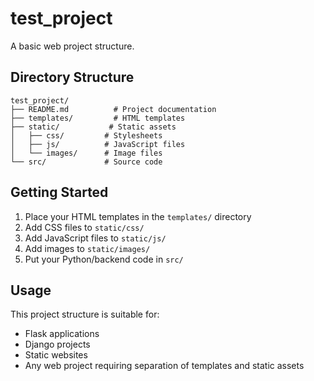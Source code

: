 # test_project

A basic web project structure.

## Directory Structure

```
test_project/
├── README.md          # Project documentation
├── templates/         # HTML templates
├── static/           # Static assets
│   ├── css/         # Stylesheets
│   ├── js/          # JavaScript files
│   └── images/      # Image files
└── src/             # Source code
```

## Getting Started

1. Place your HTML templates in the `templates/` directory
2. Add CSS files to `static/css/`
3. Add JavaScript files to `static/js/`
4. Add images to `static/images/`
5. Put your Python/backend code in `src/`

## Usage

This project structure is suitable for:
- Flask applications
- Django projects
- Static websites
- Any web project requiring separation of templates and static assets

